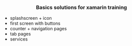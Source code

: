 <center><h3>Basics solutions for xamarin training</h3></center>
<ul>
  <li>splashscreen + icon</li>
  <li>first screen with buttons</li>
  <li>counter + navigation pages</li>
  <li>tab pages</li>
  <li>services</li>
</ul>